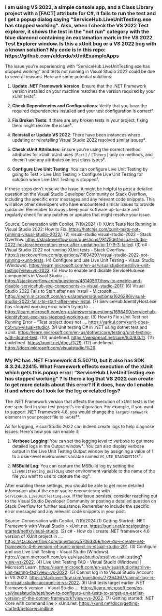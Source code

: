 ### I am using VS 2022, a simple console app, and a Class Library project with a [FACT] attribute for C#, it fails to run the test and I get a popup dialog saying "ServiceHub.LiveUnitTesting.exe has stopped working". Also, when I check the VS 2022 Test explorer, it shows the test in the "not run" category with the blue diamond containing an exclamation mark in the VS 2022 Test Explorer window. Is this a xUnit bug or a VS 2022 bug with a known solution? My code is in this repo: https://github.com/elderdo/xUnitExampleApps

The issue you're experiencing with "ServiceHub.LiveUnitTesting.exe has stopped working" and tests not running in Visual Studio 2022 could be due to several reasons. Here are some potential solutions:

1. **Update .NET Framework Version**: Ensure that the .NET Framework version installed on your machine matches the version required by your xUnit tests⁶.

2. **Check Dependencies and Configurations**: Verify that you have the required dependencies installed and your test configuration is correct⁶.

3. **Fix Broken Tests**: If there are any broken tests in your project, fixing them might resolve the issue⁶.

4. **Reinstall or Update VS 2022**: There have been instances where updating or reinstalling Visual Studio 2022 resolved similar issues².

5. **Check xUnit Attributes**: Ensure you're using the correct method attributes for xUnit. xUnit uses `[Fact]` / `[Theory]` only on methods, and doesn't use any attributes on test class types⁹.

6. **Configure Live Unit Testing**: You can configure Live Unit Testing by going to Test > Live Unit Testing > Configure Live Unit Testing for solution when Live Unit Testing is stopped¹.

If these steps don't resolve the issue, it might be helpful to post a detailed question on the Visual Studio Developer Community or Stack Overflow, including the specific error messages and any relevant code snippets. This will allow other developers who have encountered similar issues to provide guidance. Remember to always keep your software up-to-date and regularly check for any patches or updates that might resolve your issue.

Source: Conversation with Copilot, 7/19/2024
(1) XUnit Tests Not Running in Visual Studio 2022: How to Fix. https://hatchjs.com/xunit-tests-not-running-visual-studio-2022/.
(2) visual-studio visual-studio-2022 - Stack Overflow. https://stackoverflow.com/questions/78175061/visual-studio-2022-hostcrashexception-error-after-updating-to-17-9-3-failed.
(3) c# - Visual Studio 2022 not running XUnit tests - Stack Overflow. https://stackoverflow.com/questions/71604297/visual-studio-2022-not-running-xunit-tests.
(4) Configure and use Live Unit Testing - Visual Studio (Windows). https://learn.microsoft.com/en-us/visualstudio/test/live-unit-testing?view=vs-2022.
(5) How to enable and disable ServiceHub.exe components in Visual Studio .... https://stackoverflow.com/questions/48140567/how-to-enable-and-disable-servicehub-exe-components-in-visual-studio-2017.
(6) Visual Studio 2022 Fails to Start after new Install - Microsoft .... https://learn.microsoft.com/en-us/answers/questions/1626286/visual-studio-2022-fails-to-start-after-new-instal.
(7) ServiceHub.IdentityHost.exe has stopped working error when trying to .... https://learn.microsoft.com/en-us/answers/questions/1698490/servicehub-identityhost-exe-has-stopped-working-er.
(8) How to Fix xUnit Test not Running Error – “Test project does not .... https://yarkul.com/xunit-does-not-run-visual-studio/.
(9) Unit testing C# in .NET using dotnet test and xUnit. https://learn.microsoft.com/en-us/dotnet/core/testing/unit-testing-with-dotnet-test.
(10) undefined. https://versionsof.net/core/8.0/8.0.2/.
(11) undefined. https://xunit.net/docs/%29.
(12) undefined. https://docs.microsoft.com/visualstudio/%29.

### My PC has .NET Framework 4.5.50710, but it also has SDK 8.3.24.22415. What Framework effects execution of the xUnit which gets this popup error: “ServiceHub.LiveUnitTesting.exe has stopped working” ? Is there a log that VS 2022 can create to get more details about this error? If it does, how do I enable it and where do I look for the log or related logs?

The .NET Framework version that affects the execution of xUnit tests is the one specified in your test project's configuration. For example, if you want to support .NET Framework 4.8, you would change the `TargetFramework` element in your project file to `net48`⁴⁵.

As for logging, Visual Studio 2022 can indeed create logs to help diagnose issues. Here's how you can enable it:

1. **Verbose Logging**: You can set the logging level to verbose to get more detailed logs in the Output window². You can also display verbose output in the Live Unit Testing Output window by assigning a value of 1 to a user-level environment variable named `VS_UTE_DIAGNOSTICS`².

2. **MSBuild Log**: You can capture the MSBuild log by setting the `LiveUnitTesting_BuildLog` user environment variable to the name of the file you want to use to capture the log³.

After enabling these settings, you should be able to get more detailed information about the error you're encountering with `ServiceHub.LiveUnitTesting.exe`. If the issue persists, consider reaching out to the Visual Studio Developer Community or posting a detailed question on Stack Overflow for further assistance. Remember to include the specific error messages and any relevant code snippets in your post.

Source: Conversation with Copilot, 7/19/2024
(1) Getting Started: .NET Framework with Visual Studio > xUnit.net. https://xunit.net/docs/getting-started/netfx/visual-studio.
(2) c# - How do I create .NET framework 4.6 version of XUnit project in .... https://stackoverflow.com/questions/57063306/how-do-i-create-net-framework-4-6-version-of-xunit-project-in-visual-studio-201.
(3) Configure and use Live Unit Testing - Visual Studio (Windows). https://learn.microsoft.com/en-us/visualstudio/test/live-unit-testing?view=vs-2022.
(4) Live Unit Testing FAQ - Visual Studio (Windows) | Microsoft Learn. https://learn.microsoft.com/en-us/visualstudio/test/live-unit-testing-faq?view=vs-2022.
(5) Cannot log in to Visual Studio Account in VS 2022. https://stackoverflow.com/questions/77264367/cannot-log-in-to-visual-studio-account-in-vs-2022.
(6) Unit tests target earlier .NET Framework version - Visual Studio .... https://learn.microsoft.com/en-us/visualstudio/test/how-to-configure-unit-tests-to-target-an-earlier-version-of-the-dotnet-framework?view=vs-2022.
(7) Getting started: .NET Core with command line > xUnit.net. https://xunit.net/docs/getting-started/netcore/cmdline.
